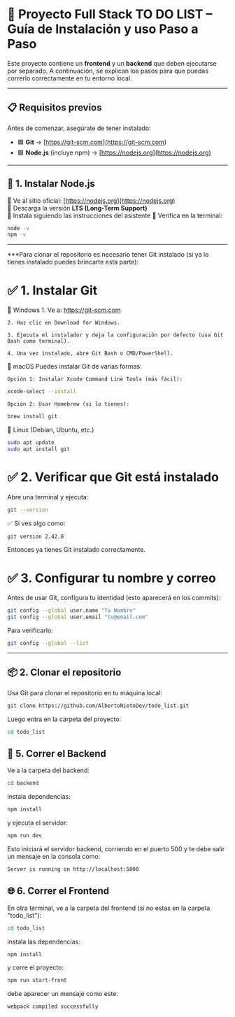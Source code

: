 # 🚀 Proyecto Full Stack TO DO LIST – Guía de Instalación y uso Paso a Paso

Este proyecto contiene un **frontend** y un **backend** que deben ejecutarse por separado. A continuación, se explican los pasos para que puedas correrlo correctamente en tu entorno local.

---

## 📋 Requisitos previos

Antes de comenzar, asegúrate de tener instalado:

- 🟦 **Git** → [https://git-scm.com](https://git-scm.com)
- 🟩 **Node.js** (incluye npm) → [https://nodejs.org](https://nodejs.org)

---

## 🧩 1. Instalar Node.js

🔹 Ve al sitio oficial: [https://nodejs.org](https://nodejs.org)  
🔹 Descarga la versión **LTS (Long-Term Support)**  
🔹 Instala siguiendo las instrucciones del asistente
🔹 Verifica en la terminal:

```bash
node -v
npm -v
```

---

***Para clonar el repositorio es necesario tener Git instalado (si ya lo tienes instalado puedes brincarte esta parte):

# ✅ 1. Instalar Git

🔹 Windows
    1. Ve a: https://git-scm.com

    2. Haz clic en Download for Windows.

    3. Ejecuta el instalador y deja la configuración por defecto (usa Git Bash como terminal).

    4. Una vez instalado, abre Git Bash o CMD/PowerShell.

🔹 macOS
    Puedes instalar Git de varias formas:
    
    Opción 1: Instalar Xcode Command Line Tools (más fácil):
```bash
xcode-select --install
```

    Opción 2: Usar Homebrew (si lo tienes):
```bash
brew install git
```

🔹 Linux (Debian, Ubuntu, etc.)
```bash
sudo apt update
sudo apt install git
```

# ✅ 2. Verificar que Git está instalado

Abre una terminal y ejecuta:
```bash
git --version
```
✅ Si ves algo como:
```bash
git version 2.42.0
```
Entonces ya tienes Git instalado correctamente.

# ✅ 3. Configurar tu nombre y correo
Antes de usar Git, configura tu identidad (esto aparecerá en los commits):
```bash
git config --global user.name "Tu Nombre"
git config --global user.email "tu@email.com"
```
Para verificarlo:
```bash
git config --global --list
```
---

## 📦 2. Clonar el repositorio

Usa Git para clonar el repositorio en tu máquina local:
```bash
git clone https://github.com/AlbertoNietoDev/todo_list.git
```
Luego entra en la carpeta del proyecto:
```bash
cd todo_list
```

## 🔧 5. Correr el Backend
Ve a la carpeta del backend:
```bash
cd backend
```
instala dependencias:
```bash
npm install
```
y ejecuta el servidor:
```bash
npm run dev
```
Esto iniciará el servidor backend, corriendo en el puerto 500 y te debe salir un mensaje en la consola como:
```bash
Server is running on http://localhost:5000
```

## 🌐 6. Correr el Frontend
En otra terminal, ve a la carpeta del frontend (si no estas en la carpeta "todo_list"):
```bash
cd todo_list
```
instala las dependencias:
```bash
npm install
```
y corre el proyecto:
```bash 
npm run start-front
```
debe aparecer un mensaje como este:
```bash
webpack compiled successfully
```

